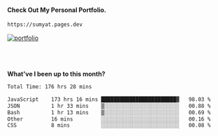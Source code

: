 #### Check Out My Personal Portfolio.
````bash
https://sumyat.pages.dev
````

<a href='https://sumyat.pages.dev/'>
    <img src='https://github.com/sumyat-aung/sumyat-aung/assets/108873224/c9b4f2be-c585-4dd3-84e1-692c3854a6d8' alt='portfolio' align='center' />
</a>


<br />
<br />


<br />
<br />

**What've I been up to this month?**

<!--START_SECTION:waka-->

```txt
Total Time: 176 hrs 28 mins

JavaScript    173 hrs 16 mins ████████████████████████▓   98.03 %
JSON          1 hr 33 mins    ▒░░░░░░░░░░░░░░░░░░░░░░░░   00.88 %
Bash          1 hr 13 mins    ▒░░░░░░░░░░░░░░░░░░░░░░░░   00.69 %
Other         16 mins         ░░░░░░░░░░░░░░░░░░░░░░░░░   00.16 %
CSS           8 mins          ░░░░░░░░░░░░░░░░░░░░░░░░░   00.08 %
```

<!--END_SECTION:waka-->




